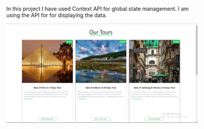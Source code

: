 In this project I have used Context API for global state management. I am using the API for for displaying the data.

![Alt Text](/project%20img/Screenshot%202023-09-13%20051215.png)
